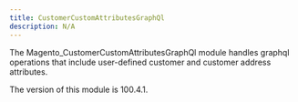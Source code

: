 ```yaml
---
title: CustomerCustomAttributesGraphQl
description: N/A
---
```


The Magento_CustomerCustomAttributesGraphQl module handles graphql operations that include user-defined customer and customer address attributes.

<InlineAlert slots="text" />
The version of this module is 100.4.1.
